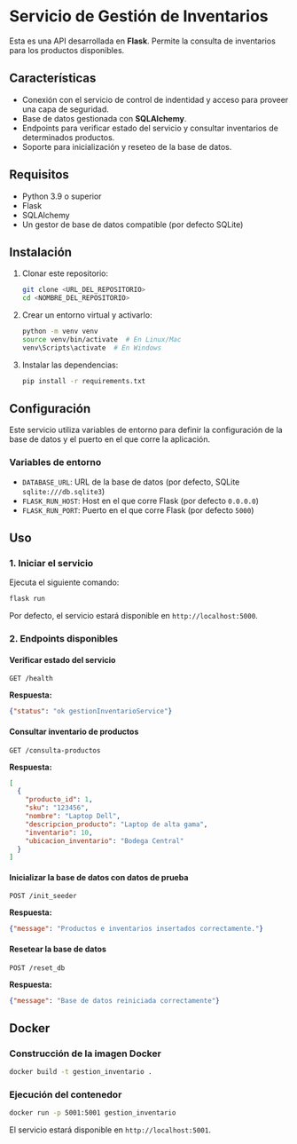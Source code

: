 # Servicio de Gestión de Inventarios

Esta es una API desarrollada en **Flask**. Permite la consulta de inventarios para los productos disponibles.

## Características

- Conexión con el servicio de control de indentidad y acceso para proveer una capa de seguridad.
- Base de datos gestionada con **SQLAlchemy**.
- Endpoints para verificar estado del servicio y consultar inventarios de determinados productos.
- Soporte para inicialización y reseteo de la base de datos.

## Requisitos

- Python 3.9 o superior
- Flask
- SQLAlchemy
- Un gestor de base de datos compatible (por defecto SQLite)

## Instalación

1. Clonar este repositorio:
   ```bash
   git clone <URL_DEL_REPOSITORIO>
   cd <NOMBRE_DEL_REPOSITORIO>
   ```

2. Crear un entorno virtual y activarlo:
   ```bash
   python -m venv venv
   source venv/bin/activate  # En Linux/Mac
   venv\Scripts\activate  # En Windows
   ```

3. Instalar las dependencias:
   ```bash
   pip install -r requirements.txt
   ```

## Configuración

Este servicio utiliza variables de entorno para definir la configuración de la base de datos y el puerto en el que corre la aplicación.

### Variables de entorno

- `DATABASE_URL`: URL de la base de datos (por defecto, SQLite `sqlite:///db.sqlite3`)
- `FLASK_RUN_HOST`: Host en el que corre Flask (por defecto `0.0.0.0`)
- `FLASK_RUN_PORT`: Puerto en el que corre Flask (por defecto `5000`)

## Uso

### 1. Iniciar el servicio

Ejecuta el siguiente comando:
```bash
flask run
```
Por defecto, el servicio estará disponible en `http://localhost:5000`.

### 2. Endpoints disponibles

#### Verificar estado del servicio
```http
GET /health
```
**Respuesta:**
```json
{"status": "ok gestionInventarioService"}
```

#### Consultar inventario de productos
```http
GET /consulta-productos
```
**Respuesta:**
```json
[
  {
    "producto_id": 1,
    "sku": "123456",
    "nombre": "Laptop Dell",
    "descripcion_producto": "Laptop de alta gama",
    "inventario": 10,
    "ubicacion_inventario": "Bodega Central"
  }
]
```

#### Inicializar la base de datos con datos de prueba
```http
POST /init_seeder
```
**Respuesta:**
```json
{"message": "Productos e inventarios insertados correctamente."}
```

#### Resetear la base de datos
```http
POST /reset_db
```
**Respuesta:**
```json
{"message": "Base de datos reiniciada correctamente"}
```

## Docker

### Construcción de la imagen Docker
```bash
docker build -t gestion_inventario .
```

### Ejecución del contenedor
```bash
docker run -p 5001:5001 gestion_inventario
```

El servicio estará disponible en `http://localhost:5001`.